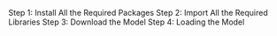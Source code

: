 Step 1: Install All the Required Packages
Step 2: Import All the Required Libraries
Step 3: Download the Model
Step 4: Loading the Model
